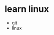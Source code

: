 <!--
 * @FilePath: /Desktop/learn_linux/README.md
 * @Author: facser
 * @Date: 2022-07-08 14:22:23
 * @LastEditTime: 2022-07-08 14:22:24
 * @LastEditors: facser
 * @Description: 
-->
# learn linux

- git
- linux
